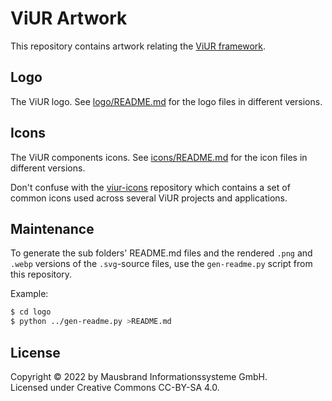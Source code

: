 # ViUR Artwork

This repository contains artwork relating the [ViUR framework](https://www.viur.dev).

## Logo

The ViUR logo. See [logo/README.md](logo/README.md) for the logo files in different versions.

## Icons

The ViUR components icons. See [icons/README.md](icons/README.md) for the icon files in different versions.

Don't confuse with the [viur-icons](https://github.com/viur-framework/viur-icons) repository which contains a set of common icons used across several ViUR projects and applications.

## Maintenance

To generate the sub folders' README.md files and the rendered `.png` and `.webp` versions of the `.svg`-source files, use the `gen-readme.py` script from this repository.

Example:
```sh
$ cd logo
$ python ../gen-readme.py >README.md
```

## License

Copyright © 2022 by Mausbrand Informationssysteme GmbH.<br>
Licensed under Creative Commons CC-BY-SA 4.0.
